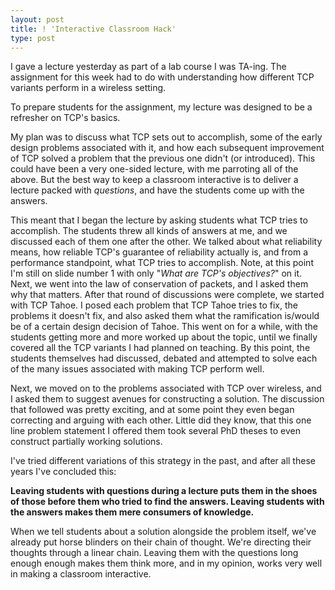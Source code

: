 ```yaml
---
layout: post
title: ! 'Interactive Classroom Hack'
type: post
---
```


I gave a lecture yesterday as part of a lab course I was TA-ing. The
assignment for this week had to do with understanding how different TCP
variants perform in a wireless setting.

To prepare students for the assignment, my lecture was designed to be a
refresher on TCP's basics.

My plan was to discuss what TCP sets out to accomplish, some of the
early design problems associated with it, and how each subsequent improvement
of TCP solved a problem that the previous one didn't (or introduced). This
could have been a very one-sided lecture, with me parroting all of the above.
But the best way to keep a classroom interactive is to deliver a lecture
packed with *questions*, and have the students come up with the answers.

This meant that I began the lecture by asking students what TCP tries to
accomplish. The students threw all kinds of answers at me, and we discussed
each of them one after the other. We talked  about what reliability means, how
reliable TCP's guarantee of reliability actually is, and from a performance
standpoint, what TCP tries to accomplish. Note, at this point I'm still on
slide number 1 with only "*What are TCP's objectives?*" on it.  Next, we went
into the law of conservation of packets, and I asked them why that matters.
After that round of discussions were complete, we started with TCP Tahoe. I
posed each problem that TCP Tahoe tries to fix,  the problems it doesn't fix,
and also asked them what the ramification is/would be of a certain design
decision of Tahoe. This went on for a while, with the students getting more
and more worked up about the topic, until we finally covered all the TCP
variants I had planned on teaching. By this point, the students themselves had
discussed, debated and attempted to solve each of the many issues associated
with making TCP perform well.

Next, we moved on to the problems associated with TCP over wireless, and I asked
them to suggest avenues for constructing a solution. The discussion that followed
was pretty exciting, and at some point they even began correcting and arguing with
each other. Little did they know, that this one line problem statement I offered them
took several PhD theses to even construct partially working solutions.

I've tried different variations of this strategy in the past, and after
all these years I've concluded this:

**Leaving students with questions during a lecture puts them in the shoes of
those before them who tried to find the answers. Leaving students with the answers
makes them mere consumers of knowledge.**

When we tell students about a solution alongside the problem itself, we've
already put horse blinders on their chain of thought. We're directing their
thoughts through a linear chain. Leaving them with the questions long enough
enough makes them think more, and in my opinion, works very well in
making a classroom interactive.
